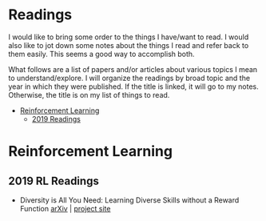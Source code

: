 # Readings

I would like to bring some order to the things I have/want to read. I would also like to jot down some notes about the things I read and refer back to them easily. This seems a good way to accomplish both.

What follows are a list of papers and/or articles about various topics I mean to understand/explore. I will organize the readings by broad topic and the year in which they were published. If the title is linked, it will go to my notes. Otherwise, the title is on my list of things to read.


- [Reinforcement Learning](#reinforcement-learning)
    - [2019 Readings](#2019-rl-readings)


# Reinforcement Learning

## 2019 RL Readings

- Diversity is All You Need: Learning Diverse Skills without a Reward Function [arXiv](https://arxiv.org/abs/1802.06070) | [project site](https://sites.google.com/view/diayn/)
